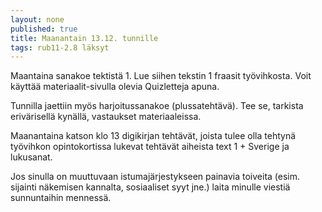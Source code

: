 ```yaml
---
layout: none
published: true
title: Maanantain 13.12. tunnille
tags: rub11-2.8 läksyt
---
```

Maantaina sanakoe tektistä 1. Lue siihen tekstin 1 fraasit työvihkosta. Voit käyttää materiaalit-sivulla olevia Quizletteja apuna.

Tunnilla jaettiin myös harjoitussanakoe (plussatehtävä). Tee se, tarkista erivärisellä kynällä, vastaukset materiaaleissa.

Maanantaina katson klo 13 digikirjan tehtävät, joista tulee olla tehtynä työvihkon opintokortissa lukevat tehtävät aiheista text 1 + Sverige ja lukusanat. 

Jos sinulla on muuttuvaan istumajärjestykseen painavia toiveita (esim. sijainti näkemisen kannalta, sosiaaliset syyt jne.) laita minulle viestiä sunnuntaihin mennessä.

